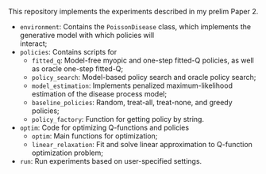 This repository implements the experiments described in my prelim Paper 2. 

- `environment`: Contains the `PoissonDisease` class, which implements the generative model with which policies will  
interact; 
- `policies`: Contains scripts for
    - `fitted_q`: Model-free myopic and one-step fitted-Q policies, as well as oracle one-step fitted-Q; 
    - `policy_search`: Model-based policy search and oracle policy search;
    - `model_estimation`: Implements penalized maximum-likelihood estimation of the disease process model; 
    - `baseline_policies`: Random, treat-all, treat-none, and greedy policies; 
    - `policy_factory`: Function for getting policy by string.
- `optim`: Code for optimizing Q-functions and policies  
    - `optim`: Main functions for optimization; 
    - `linear_relaxation`: Fit and solve linear approximation to Q-function optimization problem;
- `run`: Run experiments based on user-specified settings.  